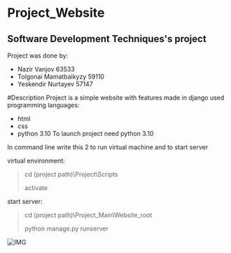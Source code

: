 # Project_Website
## Software Development Techniques's project
Project was done by:
- Nazir Vanjov 63533
- Tolgonai Mamatbaikyzy 59110
- Yeskendir Nurtayev 57147

#Description
Project is a simple website with features made in django
used programming languages:
- html
- css
- python 3.10
To launch project need python 3.10

In command line write this 2 to run virtual machine and to start server

virtual environment:
> cd (project path)\Project\Scripts
>
>  activate

start server:
> cd (project path)\Project_Main\Website_root
> 
> python manage.py runserver

![IMG](https://user-images.githubusercontent.com/30066634/178151774-d96c5627-3ede-4c8e-b529-d067a676ba7c.png)
